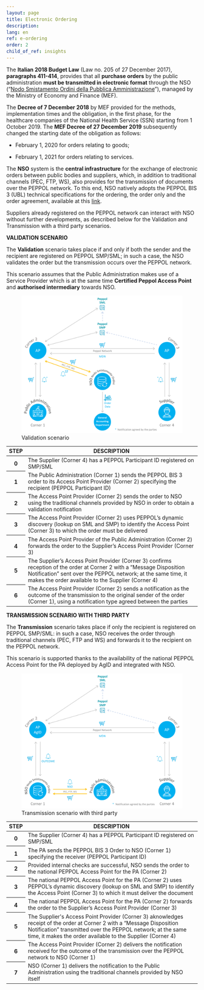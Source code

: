 ```yaml
---
layout: page
title: Electronic Ordering
description:
lang: en
ref: e-ordering
order: 2
child_of_ref: insights
---
```


The **Italian 2018 Budget Law** (Law no. 205 of 27 December 2017), **paragraphs
411-414**, provides that all **purchase orders** by the public administration
**must be transmitted in electronic format** through the NSO (“[Nodo
Smistamento Ordini della Pubblica
Amministrazione](http://www.rgs.mef.gov.it/VERSIONE-I/e_government/amministrazioni_pubbliche/acquisti_pubblici_in_rete_apir/nodo_di_smistamento_degli_ordini_di_acquisto_delle_amministrazioni_pubbliche_nso/)”),
managed by the Ministry of Economy and Finance (MEF).

The **Decree of 7 December 2018** by MEF provided for the methods,
implementation times and the obligation, in the first phase, for the healthcare
companies of the National Health Service (SSN) starting from 1 October 2019. The
**MEF Decree of 27 December 2019** subsequently changed the starting date of the
obligation as follows:

-   February 1, 2020 for orders relating to goods;

-   February 1, 2021 for orders relating to services.

The **NSO** system is the **central infrastructure** for the exchange of
electronic orders between public bodies and suppliers, which, in addition to
traditional channels (PEC, FTP, WS), also provides for the transmission of
documents over the PEPPOL network. To this end, NSO natively adopts the PEPPOL
BIS 3 (UBL) technical specifications for the ordering, the order only and the
order agreement, available at this
[link](https://notier.regione.emilia-romagna.it/docs/).

Suppliers already registered on the PEPPOL network can interact with NSO without
further developments, as described below for the Validation and Transmission
with a third party scenarios.

**VALIDATION SCENARIO**

The **Validation** scenario takes place if and only if both the sender and the
recipient are registered on PEPPOL SMP/SML; in such a case, the NSO validates
the order but the transmission occurs over the PEPPOL network.

This scenario assumes that the Public Administration makes use of a Service
Provider which is at the same time **Certified Peppol Access Point** and
**authorised intermediary** towards NSO.

<figure class="figure">
  <img src="/assets/images/e-ordering-1-en.png" class="figure-img img-fluid rounded" alt="Validation scenario">
  <figcaption class="figure-caption text-center">Validation scenario</figcaption>
</figure>

<table class="table table-striped">
  <thead>
    <tr>
      <th scope="col">STEP</th>
      <th scope="col">DESCRIPTION</th>
    </tr>
  </thead>
  <tbody>
    <tr>
      <th scope="row">0</th>
      <td>The Supplier (Corner 4) has a PEPPOL Participant ID registered on SMP/SML</td>
    </tr>
    <tr>
      <th scope="row">1</th>
      <td>The Public Administration (Corner 1) sends the PEPPOL BIS 3 order to its Access Point Provider (Corner 2) specifying the recipient (PEPPOL Participant ID)</td>
    </tr>
    <tr>
      <th scope="row">2</th>
      <td>The Access Point Provider (Corner 2) sends the order to NSO using the traditional channels provided by NSO in order to obtain a validation notification</td>
    </tr>
    <tr>
      <th scope="row">3</th>
      <td>The Access Point Provider (Corner 2) uses PEPPOL’s dynamic discovery (lookup on SML and SMP) to identify the Access Point (Corner 3) to which the order must be delivered</td>
    </tr>
    <tr>
      <th scope="row">4</th>
      <td>The Access Point Provider of the Public Administration (Corner 2) forwards the order to the Supplier’s Access Point Provider (Corner 3)</td>
    </tr>
    <tr>
      <th scope="row">5</th>
      <td>The Supplier’s Access Point Provider (Corner 3) confirms reception of the order at Corner 2 with a “Message Disposition Notification” sent over the PEPPOL network; at the same time, it makes the order available to the Supplier (Corner 4)</td>
    </tr>
    <tr>
      <th scope="row">6</th>
      <td>The Access Point Provider (Corner 2) sends a notification as the outcome of the transmission to the original sender of the order (Corner 1), using a notification type agreed between the parties</td>
    </tr>
  </tbody>
</table>

**TRANSMISSION SCENARIO WITH THIRD PARTY**

The **Transmission** scenario takes place if only the recipient is registered
on PEPPOL SMP/SML: in such a case, NSO receives the order through traditional
channels (PEC, FTP and WS) and forwards it to the recipient on the PEPPOL
network.

This scenario is supported thanks to the availability of the national PEPPOL
Access Point for the PA deployed by AgID and integrated with NSO.

<figure class="figure">
  <img src="/assets/images/e-ordering-2-en.png" class="figure-img img-fluid rounded" alt="Transmission scenario with third party">
  <figcaption class="figure-caption text-center">Transmission scenario with third party</figcaption>
</figure>

<table class="table table-striped">
  <thead>
    <tr>
      <th scope="col">STEP</th>
      <th scope="col">DESCRIPTION</th>
    </tr>
  </thead>
  <tbody>
    <tr>
      <th scope="row">0</th>
      <td>The Supplier (Corner 4) has a PEPPOL Participant ID registered on SMP/SML</td>
    </tr>
    <tr>
      <th scope="row">1</th>
      <td>The PA sends the PEPPOL BIS 3 Order to NSO (Corner 1) specifying the receiver (PEPPOL Participant ID)</td>
    </tr>
    <tr>
      <th scope="row">2</th>
      <td>Provided internal checks are successful, NSO sends the order to the national PEPPOL Access Point for the PA (Corner 2)</td>
    </tr>
    <tr>
      <th scope="row">3</th>
      <td>The national PEPPOL Access Point for the PA (Corner 2) uses PEPPOL’s dynamic discovery (lookup on SML and SMP) to identify the Access Point (Corner 3) to which it must deliver the document</td>
    </tr>
    <tr>
      <th scope="row">4</th>
      <td>The national PEPPOL Access Point for the PA (Corner 2) forwards the order to the Supplier’s Access Point Provider (Corner 3)</td>
    </tr>
    <tr>
      <th scope="row">5</th>
      <td>The Supplier's Access Point Provider (Corner 3) aknowledges receipt of the order at Corner 2 with a “Message Disposition Notification” transmitted over the PEPPOL network; at the same time, it makes the order available to the Supplier (Corner 4)</td>
    </tr>
    <tr>
      <th scope="row">6</th>
      <td>The Access Point Provider (Corner 2) delivers the notification received for the outcome of the transmission over the PEPPOL network to NSO (Corner 1)</td>
    </tr>
    <tr>
      <th scope="row">7</th>
      <td>NSO (Corner 1) delivers the notification to the Public Administration using the traditional channels provided by NSO itself</td>
    </tr>
  </tbody>
</table>
